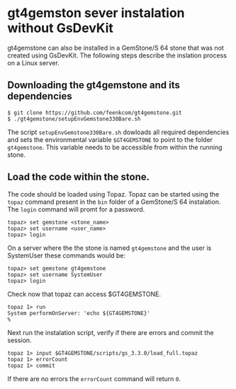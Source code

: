 # gt4gemston sever instalation without GsDevKit

gt4gemstone can also be installed in a GemStone/S 64 stone that was not created using GsDevKit. The following steps describe the inslation process  on a Linux server.

## Downloading the gt4gemstone and its dependencies
```
$ git clone https://github.com/feenkcom/gt4gemstone.git
$ ./gt4gemstone/setupEnvGemstone330Bare.sh
``` 
The script `setupEnvGemstone330Bare.sh` dowloads all required dependencies and sets the environmental variable `$GT4GEMSTONE` to point to the folder `gt4gemstone`. This variable needs to be accessible from within the running stone. 

## Load the code within the stone.

The code should be loaded using Topaz. Topaz can be started using the `topaz` command present in the `bin` folder of a GemStone/S 64 instalation. The `login` command will promt for a password.
```
topaz> set gemstone <stone_name>
topaz> set username <user_name>
topaz> login
```

On a server where the the stone is named `gt4gemstone` and the user is SystemUser these commands would be:
```
topaz> set gemstone gt4gemstone
topaz> set username SystemUser
topaz> login
```

Check now that topaz can access $GT4GEMSTONE.
```
topaz 1> run
System performOnServer: 'echo ${GT4GEMSTONE}'
%
```

Next run the instalation script, verify if there are errors and commit the session.
```
topaz 1> input $GT4GEMSTONE/scripts/gs_3.3.0/load_full.topaz
topaz 1> errorCount
topaz 1> commit
```
If there are no errors the `errorCount` command will return `0`.
